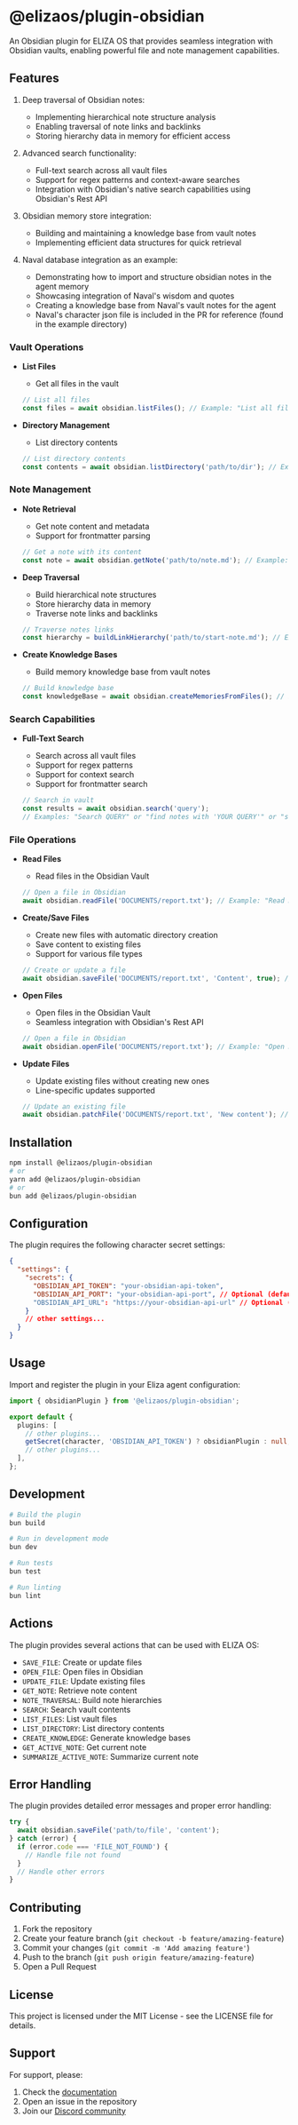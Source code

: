 # @elizaos/plugin-obsidian

An Obsidian plugin for ELIZA OS that provides seamless integration with Obsidian vaults, enabling powerful file and note management capabilities.

## Features

1. Deep traversal of Obsidian notes:

   - Implementing hierarchical note structure analysis
   - Enabling traversal of note links and backlinks
   - Storing hierarchy data in memory for efficient access

2. Advanced search functionality:

   - Full-text search across all vault files
   - Support for regex patterns and context-aware searches
   - Integration with Obsidian's native search capabilities using Obsidian's Rest API

3. Obsidian memory store integration:

   - Building and maintaining a knowledge base from vault notes
   - Implementing efficient data structures for quick retrieval

4. Naval database integration as an example:
   - Demonstrating how to import and structure obsidian notes in the agent memory
   - Showcasing integration of Naval's wisdom and quotes
   - Creating a knowledge base from Naval's vault notes for the agent
   - Naval's character json file is included in the PR for reference (found in the example directory)

### Vault Operations

- **List Files**

  - Get all files in the vault

  ```typescript
  // List all files
  const files = await obsidian.listFiles(); // Example: "List all files"
  ```

- **Directory Management**

  - List directory contents

  ```typescript
  // List directory contents
  const contents = await obsidian.listDirectory('path/to/dir'); // Example: "List directory PATH" or "ls PATH"
  ```

### Note Management

- **Note Retrieval**

  - Get note content and metadata
  - Support for frontmatter parsing

  ```typescript
  // Get a note with its content
  const note = await obsidian.getNote('path/to/note.md'); // Example: "Get note PATH"
  ```

- **Deep Traversal**

  - Build hierarchical note structures
  - Store hierarchy data in memory
  - Traverse note links and backlinks

  ```typescript
  // Traverse notes links
  const hierarchy = buildLinkHierarchy('path/to/start-note.md'); // Example: "Map links in PATH"
  ```

- **Create Knowledge Bases**

  - Build memory knowledge base from vault notes

  ```typescript
  // Build knowledge base
  const knowledgeBase = await obsidian.createMemoriesFromFiles(); // Example: "Create knowledge base"
  ```

### Search Capabilities

- **Full-Text Search**

  - Search across all vault files
  - Support for regex patterns
  - Support for context search
  - Support for frontmatter search

  ```typescript
  // Search in vault
  const results = await obsidian.search('query');
  // Examples: "Search QUERY" or "find notes with 'YOUR QUERY'" or "search notes named 'FILENAME'"
  ```

### File Operations

- **Read Files**

  - Read files in the Obsidian Vault

  ```typescript
  // Open a file in Obsidian
  await obsidian.readFile('DOCUMENTS/report.txt'); // Example: "Read DOCUMENTS/report.txt"
  ```

- **Create/Save Files**

  - Create new files with automatic directory creation
  - Save content to existing files
  - Support for various file types

  ```typescript
  // Create or update a file
  await obsidian.saveFile('DOCUMENTS/report.txt', 'Content', true); // Example: "Save DOCUMENTS/report.txt"
  ```

- **Open Files**

  - Open files in the Obsidian Vault
  - Seamless integration with Obsidian's Rest API

  ```typescript
  // Open a file in Obsidian
  await obsidian.openFile('DOCUMENTS/report.txt'); // Example: "Open DOCUMENTS/report.txt"
  ```

- **Update Files**

  - Update existing files without creating new ones
  - Line-specific updates supported

  ```typescript
  // Update an existing file
  await obsidian.patchFile('DOCUMENTS/report.txt', 'New content'); // Example: "Update DOCUMENTS/report.txt"
  ```

## Installation

```bash
npm install @elizaos/plugin-obsidian
# or
yarn add @elizaos/plugin-obsidian
# or
bun add @elizaos/plugin-obsidian
```

## Configuration

The plugin requires the following character secret settings:

```json
{
  "settings": {
    "secrets": {
      "OBSIDIAN_API_TOKEN": "your-obsidian-api-token",
      "OBSIDIAN_API_PORT": "your-obsidian-api-port", // Optional (default: 27123)
      "OBSIDIAN_API_URL": "https://your-obsidian-api-url" // Optional (default: "http://127.0.0.1:27123")
    }
    // other settings...
  }
}
```

## Usage

Import and register the plugin in your Eliza agent configuration:

```typescript
import { obsidianPlugin } from '@elizaos/plugin-obsidian';

export default {
  plugins: [
    // other plugins...
    getSecret(character, 'OBSIDIAN_API_TOKEN') ? obsidianPlugin : null,
    // other plugins...
  ],
};
```

## Development

```bash
# Build the plugin
bun build

# Run in development mode
bun dev

# Run tests
bun test

# Run linting
bun lint
```

## Actions

The plugin provides several actions that can be used with ELIZA OS:

- `SAVE_FILE`: Create or update files
- `OPEN_FILE`: Open files in Obsidian
- `UPDATE_FILE`: Update existing files
- `GET_NOTE`: Retrieve note content
- `NOTE_TRAVERSAL`: Build note hierarchies
- `SEARCH`: Search vault contents
- `LIST_FILES`: List vault files
- `LIST_DIRECTORY`: List directory contents
- `CREATE_KNOWLEDGE`: Generate knowledge bases
- `GET_ACTIVE_NOTE`: Get current note
- `SUMMARIZE_ACTIVE_NOTE`: Summarize current note

## Error Handling

The plugin provides detailed error messages and proper error handling:

```typescript
try {
  await obsidian.saveFile('path/to/file', 'content');
} catch (error) {
  if (error.code === 'FILE_NOT_FOUND') {
    // Handle file not found
  }
  // Handle other errors
}
```

## Contributing

1. Fork the repository
2. Create your feature branch (`git checkout -b feature/amazing-feature`)
3. Commit your changes (`git commit -m 'Add amazing feature'`)
4. Push to the branch (`git push origin feature/amazing-feature`)
5. Open a Pull Request

## License

This project is licensed under the MIT License - see the LICENSE file for details.

## Support

For support, please:

1. Check the [documentation](https://elizaos.github.io/eliza/)
2. Open an issue in the repository
3. Join our [Discord community](https://discord.gg/elizaos)
